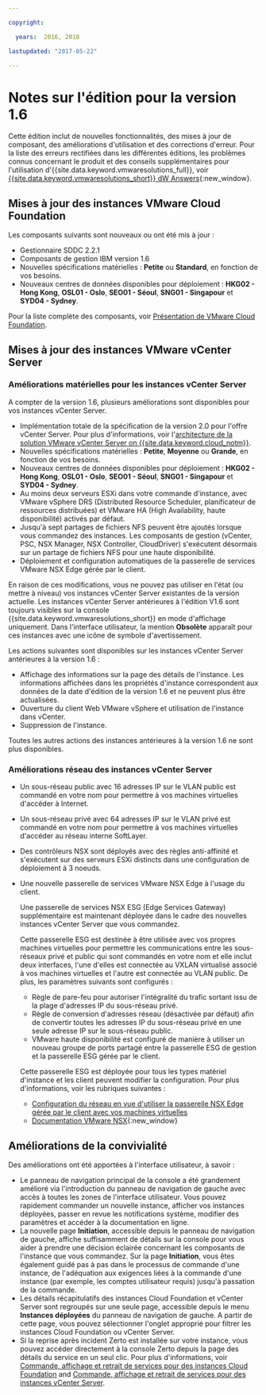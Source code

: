 ```yaml
---

copyright:

  years:  2016, 2018

lastupdated: "2017-05-22"

---
```


# Notes sur l'édition pour la version 1.6

Cette édition inclut de nouvelles fonctionnalités, des mises à jour de composant, des améliorations d'utilisation et des corrections d'erreur. Pour la liste des erreurs rectifiées dans les différentes éditions, les problèmes connus concernant le produit et des conseils supplémentaires pour l'utilisation d'{{site.data.keyword.vmwaresolutions_full}}, voir [{{site.data.keyword.vmwaresolutions_short}} dW Answers](https://developer.ibm.com/answers/topics/cloudvmw/){:new_window}.

## Mises à jour des instances VMware Cloud Foundation

Les composants suivants sont nouveaux ou ont été mis à jour :

*  Gestionnaire SDDC 2.2.1
*  Composants de gestion IBM version 1.6
*  Nouvelles spécifications matérielles : **Petite** ou **Standard**, en fonction de vos besoins.
*  Nouveaux centres de données disponibles pour déploiement : **HKG02 - Hong Kong**, **OSL01 - Oslo**, **SEO01 - Séoul**, **SNG01 - Singapour** et **SYD04 - Sydney**.

Pour la liste complète des composants, voir [Présentation de VMware Cloud Foundation](../sddc/sd_cloudfoundationoverview.html).

## Mises à jour des instances VMware vCenter Server

### Améliorations matérielles pour les instances vCenter Server

A compter de la version 1.6, plusieurs améliorations sont disponibles pour vos instances vCenter Server.

*  Implémentation totale de la spécification de la version 2.0 pour l'offre vCenter Server. Pour plus d'informations, voir l'[architecture de la solution VMware vCenter Server on {{site.data.keyword.cloud_notm}}](https://www.ibm.com/devops/method/content/architecture/virtualizationArchitecture#2_0).
*  Nouvelles spécifications matérielles : **Petite**, **Moyenne** ou **Grande**, en fonction de vos besoins.
*  Nouveaux centres de données disponibles pour déploiement : **HKG02 - Hong Kong**, **OSL01 - Oslo**, **SEO01 - Séoul**, **SNG01 - Singapour** et **SYD04 - Sydney**.
*  Au moins deux serveurs ESXi dans votre commande d'instance, avec VMware vSphere DRS (Distributed Resource Scheduler, planificateur de ressources distribuées) et VMware HA (High Availability, haute disponibilité) activés par défaut.
*  Jusqu'à sept partages de fichiers NFS peuvent être ajoutés lorsque vous commandez des instances. Les composants de gestion (vCenter, PSC, NSX Manager, NSX Controller, CloudDriver) s'exécutent désormais sur un partage de fichiers NFS pour une haute disponibilité.
*  Déploiement et configuration automatiques de la passerelle de services VMware NSX Edge gérée par le client.

En raison de ces modifications, vous ne pouvez pas utiliser en l'état (ou mettre à niveau) vos instances vCenter Server existantes de la version actuelle. Les instances vCenter Server antérieures à l'édition V1.6 sont toujours visibles sur la console {{site.data.keyword.vmwaresolutions_short}} en mode d'affichage uniquement. Dans l'interface utilisateur, la mention **Obsolète** apparaît pour ces instances avec une icône de symbole d'avertissement.

Les actions suivantes sont disponibles sur les instances vCenter Server antérieures à la version 1.6 :

*  Affichage des informations sur la page des détails de l'instance. Les informations affichées dans les propriétés d'instance correspondent aux données de la date d'édition de la version 1.6 et ne peuvent plus être actualisées.
*  Ouverture du client Web VMware vSphere et utilisation de l'instance dans vCenter.
*  Suppression de l'instance.

Toutes les autres actions des instances antérieures à la version 1.6 ne sont plus disponibles.

### Améliorations réseau des instances vCenter Server

*  Un sous-réseau public avec 16 adresses IP sur le VLAN public est commandé en votre nom pour permettre à vos machines virtuelles d'accéder à Internet.
*  Un sous-réseau privé avec 64 adresses IP sur le VLAN privé est commandé en votre nom pour permettre à vos machines virtuelles d'accéder au réseau interne SoftLayer.
*  Des contrôleurs NSX sont déployés avec des règles anti-affinité et s'exécutent sur des serveurs ESXi distincts dans une configuration de déploiement à 3 noeuds.
*  Une nouvelle passerelle de services VMware NSX Edge à l'usage du client.

   Une passerelle de services NSX ESG (Edge Services Gateway) supplémentaire est maintenant déployée dans le cadre des nouvelles instances vCenter Server que vous commandez.

   Cette passerelle ESG est destinée à être utilisée avec vos propres machines virtuelles pour permettre les communications entre les sous-réseaux privé et public qui sont commandés en votre nom et elle inclut deux interfaces, l'une d'elles est connectée au VXLAN virtualisé associé à vos machines virtuelles et l'autre est connectée au VLAN public. De plus, les paramètres suivants sont configurés :
   *  Règle de pare-feu pour autoriser l'intégralité du trafic sortant issu de la plage d'adresses IP du sous-réseau privé.
   *  Règle de conversion d'adresses réseau (désactivée par défaut) afin de convertir toutes les adresses IP du sous-réseau privé
   en une seule adresse IP sur le sous-réseau public.
   * VMware haute disponibilité est configuré de manière à utiliser un nouveau groupe de ports partagé entre la passerelle ESG de gestion et la passerelle ESG gérée
   par le client.

   Cette passerelle ESG est déployée pour tous les types matériel d'instance et les client peuvent modifier la configuration. Pour plus d'informations, voir les rubriques suivantes :
   *  [Configuration du réseau en vue d'utiliser la passerelle NSX Edge gérée par le client avec vos machines virtuelles](../vcenter/vc_esg_config.html)
   *  [Documentation VMware NSX](https://pubs.vmware.com/NSX-6/index.jsp?topic=%2Fcom.vmware.nsx.admin.doc%2FGUID-3F96DECE-33FB-43EE-88D7-124A730830A4.html){:new_window}

## Améliorations de la convivialité

Des améliorations ont été apportées à l'interface utilisateur, à savoir :

*  Le panneau de navigation principal de la console a été grandement amélioré via l'introduction du panneau de navigation de gauche avec accès à toutes les zones de l'interface utilisateur. Vous pouvez rapidement commander un nouvelle instance, afficher vos instances déployées, passer en revue les notifications système, modifier des paramètres et accéder à la documentation en ligne.
*  La nouvelle page **Initiation**, accessible depuis le panneau de navigation de gauche, affiche suffisamment de détails sur la console pour vous aider à prendre une décision éclairée concernant les composants de l'instance que vous commandez. Sur la page **Initiation**, vous êtes également guidé pas à pas dans le processus de commande d'une instance, de l'adéquation aux exigences liées à la commande d'une instance (par exemple, les comptes utilisateur requis) jusqu'à passation de la commande.
*  Les détails récapitulatifs des instances Cloud Foundation et vCenter Server sont regroupés sur une seule page, accessible depuis le menu **Instances déployées** du panneau de navigation de gauche. A partir de cette page, vous pouvez sélectionner l'onglet approprié pour filtrer les instances Cloud Foundation ou vCenter Server.
* Si la reprise après incident Zerto est installée sur votre instance, vous pouvez accéder directement à la console Zerto depuis la page des détails du service en un seul clic. Pour plus d'informations, voir [Commande, affichage et retrait de services pour des instances Cloud Foundation](../sddc/sd_addingremovingservices.html) and [Commande, affichage et retrait de services pour des instances vCenter Server](../vcenter/vc_addingremovingservices.html).
